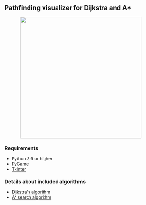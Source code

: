 ## Pathfinding visualizer for Dijkstra and A\*

<div align="center">
    <span><img src="https://github.com/einisto/visual-pathfinder/blob/main/docs/example.gif" width="400"></span>
</div>

### Requirements

- Python 3.6 or higher
- [PyGame](https://www.pygame.org/)
- [TkInter](https://docs.python.org/3/library/tkinter.html)

### Details about included algorithms

- [Dijkstra's algorithm](https://en.wikipedia.org/wiki/Dijkstra%27s_algorithm)
- [A\* search algorithm](https://en.wikipedia.org/wiki/A*_search_algorithm)

